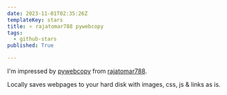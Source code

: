```yaml
---
date: 2023-11-01T02:35:26Z
templateKey: stars
title: ⭐ rajatomar788 pywebcopy
tags:
  - github-stars
published: True

---
```


I'm impressed by [pywebcopy](https://github.com/rajatomar788/pywebcopy) from [rajatomar788](https://github.com/rajatomar788).

Locally saves webpages to your hard disk with images, css, js & links as is.
